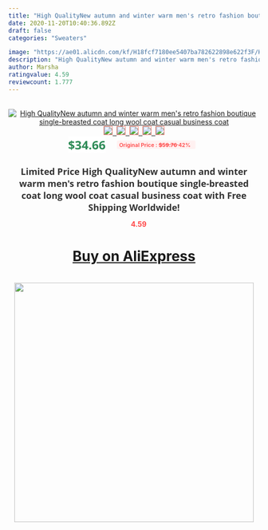 ```yaml
---
title: "High QualityNew autumn and winter warm men's retro fashion boutique single-breasted coat long wool coat casual business coat"
date: 2020-11-20T10:40:36.892Z
draft: false
categories: "Sweaters"

image: "https://ae01.alicdn.com/kf/H18fcf7180ee5407ba782622898e622f3F/High-QualityNew-autumn-and-winter-warm-men-s-retro-fashion-boutique-single-breasted-coat-long-wool.jpg"
description: "High QualityNew autumn and winter warm men's retro fashion boutique single-breasted coat long wool coat casual business coat"
author: Marsha
ratingvalue: 4.59
reviewcount: 1.777
---
```

<br>
<div style="text-align: center;">
<a href="https://s.click.aliexpress.com/e/_ATQSHX" target="_blank" rel="nofollow noopener noreferrer"><img alt="High QualityNew autumn and winter warm men's retro fashion boutique single-breasted coat long wool coat casual business coat" class="magnifier-image" src="https://ae01.alicdn.com/kf/H18fcf7180ee5407ba782622898e622f3F/High-QualityNew-autumn-and-winter-warm-men-s-retro-fashion-boutique-single-breasted-coat-long-wool.jpg_640x640.jpg">
<br>
<img style="border:1px solid salmon" src="https://ae01.alicdn.com/kf/H18fcf7180ee5407ba782622898e622f3F/High-QualityNew-autumn-and-winter-warm-men-s-retro-fashion-boutique-single-breasted-coat-long-wool.jpg_120x120.jpg">&nbsp;&nbsp;<img style="border:1px solid salmon" src="https://ae01.alicdn.com/kf/H0c77466ce2654bf28f2193dcbb14a173d/High-QualityNew-autumn-and-winter-warm-men-s-retro-fashion-boutique-single-breasted-coat-long-wool.jpg_120x120.jpg">&nbsp;&nbsp;<img style="border:1px solid salmon" src="https://ae01.alicdn.com/kf/H0b592ab09cc84516bbb8ad962777baf4R/High-QualityNew-autumn-and-winter-warm-men-s-retro-fashion-boutique-single-breasted-coat-long-wool.jpg_120x120.jpg">&nbsp;&nbsp;<img style="border:1px solid salmon" src="https://ae01.alicdn.com/kf/He46364832f08428f8dea690e635c6686A/High-QualityNew-autumn-and-winter-warm-men-s-retro-fashion-boutique-single-breasted-coat-long-wool.jpg_120x120.jpg">&nbsp;&nbsp;<img style="border:1px solid salmon" src="https://ae01.alicdn.com/kf/H2a23c87c0b324507b81a799b5a397f9bV/High-QualityNew-autumn-and-winter-warm-men-s-retro-fashion-boutique-single-breasted-coat-long-wool.jpg_120x120.jpg"></a></div><br0>
<div style="text-align: center;"><span style="background-color: white; border: 0px; box-sizing: border-box; color: seagreen; display: inline-block; font-family: &quot;open sans&quot; , &quot;arial&quot; , &quot;helvetica&quot; , sans-serif , &quot;heiti&quot;; font-size: 24px; font-stretch: inherit; font-weight: 700; line-height: inherit; margin: 0px 10px 0px 0px; padding: 0px; vertical-align: middle;">$34.66 </span>
<span style="background: rgb(255 , 241 , 241); border-radius: 3px; border: 0px; box-sizing: border-box; color: #ff4747; display: inline-block; font-family: inherit; font-size: 12px; font-stretch: inherit; font-style: inherit; font-variant: inherit; font-weight: 600; line-height: inherit; margin: 0px; padding: 2px 5px; transform: scale(0.9); vertical-align: middle;">Original Price : <b style="text-decoration: line-through;">$59.76 </b> 42%&nbsp;&nbsp;</span></div>
<h1 style="color: #333333; display: inline-block; font-family: &quot;open sans&quot; , &quot;arial&quot; , &quot;helvetica&quot; , sans-serif , &quot;heiti&quot;; font-size: 18px; font-stretch: inherit; font-weight: 700; text-align: center;">Limited Price High QualityNew autumn and winter warm men's retro fashion boutique single-breasted coat long wool coat casual business coat with Free Shipping Worldwide!</h1>
<div style="color: #ff4747; text-align: center;">
<img src="https://4.bp.blogspot.com/-M0ZcTcb-5uY/XleCXlxnR4I/AAAAAAAAAEc/OrjgMkXV1oMQFaCRZj5HQwOCBcu3w1FegCPcBGAYYCw/s1600/star.png" style="height: 15px;">&nbsp;<b>4.59</b></div>
<div class="button_cont" align="center"><a class="buynow_a" href="https://s.click.aliexpress.com/e/_ATQSHX" target="_blank" rel="nofollow noopener noreferrer"><H1>Buy on AliExpress</H1></a></div><br>
<div class="separator" style="clear: both; text-align: center;">
<img src="https://lh3.googleusercontent.com/-pTy5HemUv9M/XlePHvY0dAI/AAAAAAAAAE4/0nX5iRUoIWY8eMW9Dpxeirr157OZliDIgCLcBGAsYHQ/s1600/badge.gif" width="480">
</div>
